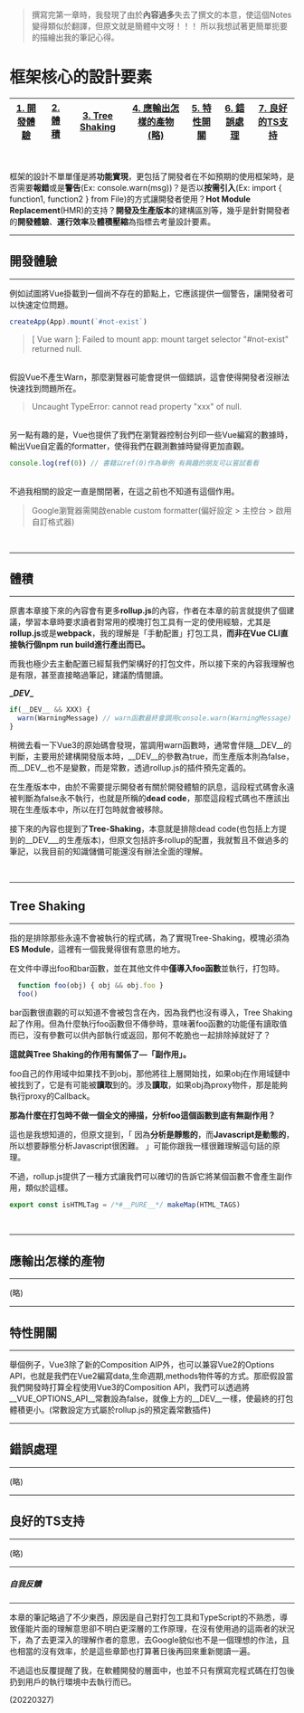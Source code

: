 </br>

> 撰寫完第一章時，我發現了由於**內容過多**失去了撰文的本意，使這個Notes變得類似於翻譯，但原文就是簡體中文呀！！！
所以我想試著更簡單扼要的描繪出我的筆記心得。

# 框架核心的設計要素
|[1. 開發體驗](#開發體驗)|[2. 體積](#體積)|[3. Tree Shaking](#Tree-Shaking)|[4. 應輸出怎樣的產物(略)](#應輸出怎樣的產物)|[5. 特性開關](#特性開關)|[6. 錯誤處理](#錯誤處理)|[7. 良好的TS支持](#良好的TS支持)|
|-|-|-|-|-|-|-|
</br>

框架的設計不單單僅是將**功能實現**，更包括了開發者在不如預期的使用框架時，是否需要**報錯**或是**警告**(Ex: console.warn(msg))？是否以**按需引入**(Ex: import { function1, function2 } from File)的方式讓開發者使用？**Hot Module Replacement**(HMR)的支持？**開發及生產版本**的建構區別等，幾乎是針對開發者的**開發體驗**、**運行效率**及**體積壓縮**為指標去考量設計要素。

---
## 開發體驗
---
例如試圖將Vue掛載到一個尚不存在的節點上，它應該提供一個警告，讓開發者可以快速定位問題。
```js
createApp(App).mount(`#not-exist`)
```
>[ Vue warn ]: Failed to mount app: mount target selector "#not-exist" returned null.

</br>
假設Vue不產生Warn，那麼瀏覽器可能會提供一個錯誤，這會使得開發者沒辦法快速找到問題所在。

> Uncaught TypeError: cannot read property "xxx" of null.

</br>
另一點有趣的是，Vue也提供了我們在瀏覽器控制台列印一些Vue編寫的數據時，輸出Vue自定義的formatter，使得我們在觀測數據時變得更加直觀。

```js
console.log(ref(0)) // 書籍以ref(0)作為舉例 有興趣的朋友可以嘗試看看
```

</br>
不過我相關的設定一直是關閉著，在這之前也不知道有這個作用。

> Google瀏覽器需開啟enable custom formatter(偏好設定 > 主控台 > 啟用自訂格式器)

</br>

---
## 體積
---
原書本章接下來的內容會有更多**rollup.js**的內容，作者在本章的前言就提供了個建議，學習本章時要求讀者對常用的模塊打包工具有一定的使用經驗，尤其是**rollup.js**或是**webpack**，我的理解是「手動配置」打包工具，**而非在Vue CLI直接執行個npm run build進行產出而已。**

而我也極少去主動配置已經幫我們架構好的打包文件，所以接下來的內容我理解也是有限，甚至直接略過筆記，建議酌情閱讀。
</br>

**\__DEV__**
```js
if(__DEV__ && XXX) {
  warn(WarningMessage) // warn函數最終會調用console.warn(WarningMessage)
}
```
稍微去看一下Vue3的原始碼會發現，當調用warn函數時，通常會伴隨__DEV__的判斷，主要用於建構開發版本時，__DEV__的參數為true，而生產版本則為false，而__DEV__也不是變數，而是常數，透過rollup.js的插件預先定義的。

在生產版本中，由於不需要提示開發者有關於開發體驗的訊息，這段程式碼會永遠被判斷為false永不執行，也就是所稱的**dead code**，那麼這段程式碼也不應該出現在生產版本中，所以在打包時就會被移除。

接下來的內容也提到了**Tree-Shaking**，本意就是排除dead code(也包括上方提到的__DEV___的生產版本)，但原文包括許多rollup的配置，我就暫且不做過多的筆記，以我目前的知識儲備可能還沒有辦法全面的理解。

</br>

---
## Tree Shaking
---
指的是排除那些永遠不會被執行的程式碼，為了實現Tree-Shaking，模塊必須為**ES Module**，這裡有一個我覺得很有意思的地方。

在文件中導出foo和bar函數，並在其他文件中**僅導入foo函數**並執行，打包時。
```js
  function foo(obj) { obj && obj.foo }
  foo()
```
bar函數很直觀的可以知道不會被包含在內，因為我們也沒有導入，Tree Shaking起了作用。但為什麼執行foo函數但不傳參時，意味著foo函數的功能僅有讀取值而已，沒有參數可以供內部執行或返回，那何不乾脆也一起排除掉就好了？

**這就與Tree Shaking的作用有關係了—「副作用」。**

foo自己的作用域中如果找不到obj，那他將往上層開始找，如果obj在作用域鏈中被找到了，它是有可能被**讀取**到的。涉及**讀取**，如果obj為proxy物件，那是能夠執行proxy的Callback。
</br>

**那為什麼在打包時不做一個全文的掃描，分析foo這個函數到底有無副作用？**

這也是我想知道的，但原文提到，「 因為**分析是靜態的**，而**Javascript是動態的**，所以想要靜態分析Javascript很困難。 」可能你跟我一樣很難理解這句話的原理。

不過，rollup.js提供了一種方式讓我們可以確切的告訴它將某個函數不會產生副作用，類似於這樣。

```js
export const isHTMLTag = /*#__PURE__*/ makeMap(HTML_TAGS)
```
</br>

---
## 應輸出怎樣的產物
---
(略)
</br>

---
## 特性開關
---
舉個例子，Vue3除了新的Composition AIP外，也可以兼容Vue2的Options API，也就是我們在Vue2編寫data,生命週期,methods物件等的方式。那麽假設當我們開發時打算全程使用Vue3的Composition API，我們可以透過將__VUE_OPTIONS_API__常數設為false，就像上方的__DEV__一樣，使最終的打包體積更小。(常數設定方式屬於rollup.js的預定義常數插件)
</br>

---
## 錯誤處理
---
(略)
</br>

---
## 良好的TS支持
---
(略)
</br>

---
##### 自我反饋
---
本章的筆記略過了不少東西，原因是自己對打包工具和TypeScript的不熟悉，導致僅能片面的理解意思卻不明白更深層的工作原理，在沒有使用過的這兩者的狀況下，為了去更深入的理解作者的意思，去Google貌似也不是一個理想的作法，且也相當的沒有效率，於是這些章節也打算著日後再回來重新閱讀一遍。

不過這也反覆提醒了我，在軟體開發的層面中，也並不只有撰寫完程式碼在打包後扔到用戶的執行環境中去執行而已。

(20220327)
